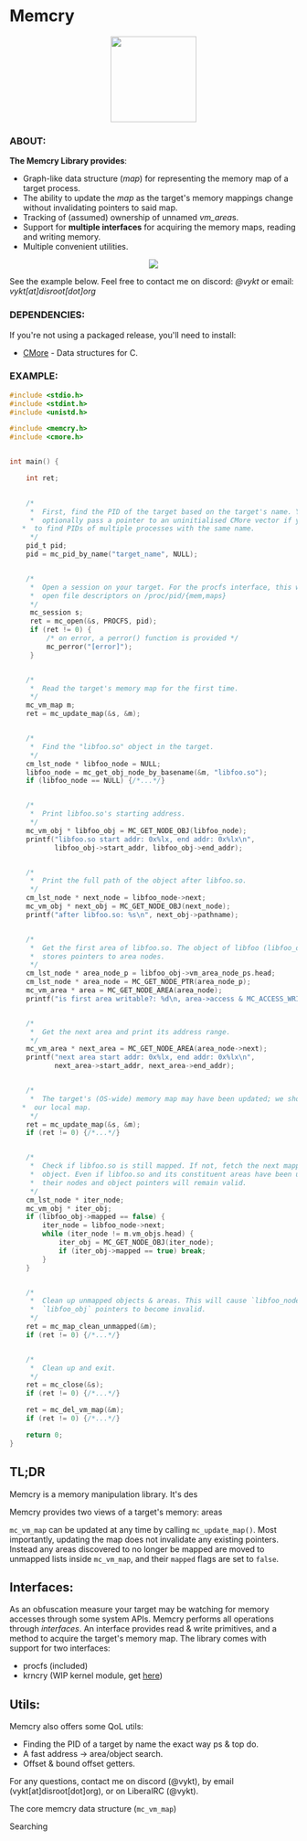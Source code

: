 # Memcry

<p align="center">
    <img src="media/memcry.png" width="150" height="150">
</p>


### ABOUT:

**The Memcry Library provides**:

- Graph-like data structure (*map*) for representing the memory map of a target process.
- The ability to update the *map* as the target's memory mappings change without invalidating pointers to said map.
- Tracking of (assumed) ownership of unnamed *vm_area*s.
- Support for **multiple interfaces** for acquiring the memory maps, reading and writing memory.
- Multiple convenient utilities.

<p align="center">
    <img src="media/overview.png">
</p>

See the example below. Feel free to contact me on discord: *@vykt* or email: *vykt[at]disroot[dot]org*


### DEPENDENCIES:

If you're not using a packaged release, you'll need to install:

- [CMore](https://github.com/vykt/cmore) - Data structures for C.


### EXAMPLE:

```c
#include <stdio.h>
#include <stdint.h>
#include <unistd.h>

#include <memcry.h>
#include <cmore.h>


int main() {

	int ret;
	

	/*
	 *  First, find the PID of the target based on the target's name. You can
	 *  optionally pass a pointer to an uninitialised CMore vector if you want
   *  to find PIDs of multiple processes with the same name.
	 */
	pid_t pid;
	pid = mc_pid_by_name("target_name", NULL);


	/*
	 *  Open a session on your target. For the procfs interface, this will
	 *  open file descriptors on /proc/pid/{mem,maps}
	 */
	 mc_session s;
	 ret = mc_open(&s, PROCFS, pid);
	 if (ret != 0) {
		 /* on error, a perror() function is provided */
		 mc_perror("[error]");
	 }


	/*
	 *  Read the target's memory map for the first time.
	 */
	mc_vm_map m;
	ret = mc_update_map(&s, &m);


	/*
	 *  Find the "libfoo.so" object in the target.
	 */
	cm_lst_node * libfoo_node = NULL;
	libfoo_node = mc_get_obj_node_by_basename(&m, "libfoo.so");
	if (libfoo_node == NULL) {/*...*/}


	/*
	 *  Print libfoo.so's starting address.
	 */
	mc_vm_obj * libfoo_obj = MC_GET_NODE_OBJ(libfoo_node);
	printf("libfoo.so start addr: 0x%lx, end addr: 0x%lx\n", 
	       libfoo_obj->start_addr, libfoo_obj->end_addr);


	/*
	 *  Print the full path of the object after libfoo.so.
	 */
	cm_lst_node * next_node = libfoo_node->next;
	mc_vm_obj * next_obj = MC_GET_NODE_OBJ(next_node);
	printf("after libfoo.so: %s\n", next_obj->pathname);


	/*
	 *  Get the first area of libfoo.so. The object of libfoo (libfoo_obj)
	 *  stores pointers to area nodes. 
	 */
	cm_lst_node * area_node_p = libfoo_obj->vm_area_node_ps.head;
	cm_lst_node * area_node = MC_GET_NODE_PTR(area_node_p);
	mc_vm_area * area = MC_GET_NODE_AREA(area_node);
	printf("is first area writable?: %d\n, area->access & MC_ACCESS_WRITE);


	/*
	 *  Get the next area and print its address range.
	 */
	mc_vm_area * next_area = MC_GET_NODE_AREA(area_node->next);
	printf("next area start addr: 0x%lx, end addr: 0x%lx\n",
	       next_area->start_addr, next_area->end_addr);


	/*
	 *  The target's (OS-wide) memory map may have been updated; we should update
   *  our local map.
	 */
	ret = mc_update_map(&s, &m);
	if (ret != 0) {/*...*/}


	/*
	 *  Check if libfoo.so is still mapped. If not, fetch the next mapped 
	 *  object. Even if libfoo.so and its constituent areas have been unmapped, 
	 *  their nodes and object pointers will remain valid.
	 */
	cm_lst_node * iter_node;
	mc_vm_obj * iter_obj;
	if (libfoo_obj->mapped == false) {
		iter_node = libfoo_node->next;
		while (iter_node != m.vm_objs.head) {
			iter_obj = MC_GET_NODE_OBJ(iter_node);
			if (iter_obj->mapped == true) break;
		}
	}


	/*
	 *  Clean up unmapped objects & areas. This will cause `libfoo_node` and
	 *  `libfoo_obj` pointers to become invalid.
	 */
	ret = mc_map_clean_unmapped(&m);
	if (ret != 0) {/*...*/}


	/*
	 *  Clean up and exit.
	 */
	ret = mc_close(&s);
	if (ret != 0) {/*...*/}

	ret = mc_del_vm_map(&m);
	if (ret != 0) {/*...*/}

	return 0;
}

```

















## TL;DR





Memcry is a memory manipulation library. It's des

Memcry provides two views of a target's memory: areas


`mc_vm_map` can be updated at any time by calling `mc_update_map()`.
Most importantly, updating the map does not invalidate any existing
pointers. Instead any areas discovered to no longer be mapped are
moved to unmapped lists inside `mc_vm_map`, and their `mapped` flags
are set to `false`.


## Interfaces:

As an obfuscation measure your target may be watching for memory
accesses through some system APIs. Memcry performs all operations
through _interfaces_. An interface provides read & write primitives, and
a method to acquire the target's memory map. The library comes with support
for two interfaces:

- procfs (included)
- krncry (WIP kernel module, get [here](https://github.com/vykt/krncry))


## Utils:

Memcry also offers some QoL utils:

- Finding the PID of a target by name the exact way ps & top do.
- A fast address -> area/object search.
- Offset & bound offset getters.







For any questions, contact me on discord (@vykt), by
email (vykt[at]disroot[dot]org), or on LiberaIRC (@vykt).


The core memcry data structure (`mc_vm_map`) 

Searching
